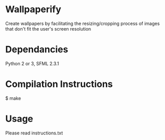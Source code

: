 # Wallpaperify

Create wallpapers by facilitating the resizing/cropping process of images that don't fit the user's screen resolution

# Dependancies

Python 2 or 3, SFML 2.3.1

# Compilation Instructions

$ make

# Usage

Please read instructions.txt
